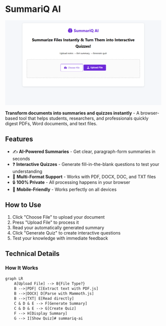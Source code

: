 # SummariQ AI

![SummariQ AI Screenshot](SummariQ%20AI.png)

**Transform documents into summaries and quizzes instantly** - A browser-based tool that helps students, researchers, and professionals quickly digest PDFs, Word documents, and text files.

## Features

- ✍️ **AI-Powered Summaries** - Get clear, paragraph-form summaries in seconds
- ❓ **Interactive Quizzes** - Generate fill-in-the-blank questions to test your understanding
- 📂 **Multi-Format Support** - Works with PDF, DOCX, DOC, and TXT files
- 🔒 **100% Private** - All processing happens in your browser
- 📱 **Mobile-Friendly** - Works perfectly on all devices

## How to Use

1. Click "Choose File" to upload your document
2. Press "Upload File" to process it
3. Read your automatically generated summary
4. Click "Generate Quiz" to create interactive questions
5. Test your knowledge with immediate feedback

## Technical Details

### How It Works
```mermaid
graph LR
    A[Upload File] --> B{File Type?}
    B -->|PDF| C[Extract text with PDF.js]
    B -->|DOCX| D[Parse with Mammoth.js]
    B -->|TXT| E[Read directly]
    C & D & E --> F[Generate Summary]
    C & D & E --> G[Create Quiz]
    F --> H[Display Summary]
    G --> I[Show Quiz]# summariq-ai
